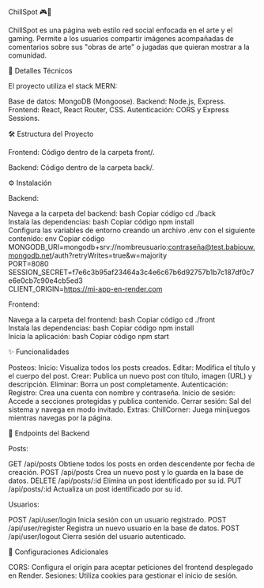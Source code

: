 ChillSpot 🎮🎨

ChillSpot es una página web estilo red social enfocada en el arte y el gaming. Permite a los usuarios compartir imágenes acompañadas de comentarios sobre sus "obras de arte" o jugadas que quieran mostrar a la comunidad.

🚀 Detalles Técnicos

El proyecto utiliza el stack MERN:

Base de datos: MongoDB (Mongoose).
Backend: Node.js, Express.
Frontend: React, React Router, CSS.
Autenticación: CORS y Express Sessions.

🛠 Estructura del Proyecto

Frontend: Código dentro de la carpeta front/.

Backend: Código dentro de la carpeta back/.

⚙️ Instalación

Backend:

Navega a la carpeta del backend:
bash
Copiar código
cd ./back  
Instala las dependencias:
bash
Copiar código
npm install  
Configura las variables de entorno creando un archivo .env con el siguiente contenido:
env
Copiar código
MONGODB_URI=mongodb+srv://nombreusuario:contraseña@test.babiouw.mongodb.net/auth?retryWrites=true&w=majority  
PORT=8080  
SESSION_SECRET=f7e6c3b95af23464a3c4e6c67b6d92757b1b7c187df0c7e6e0cb7c90e4cb5ed3  
CLIENT_ORIGIN=https://mi-app-en-render.com  

Frontend:

Navega a la carpeta del frontend:
bash
Copiar código
cd ./front  
Instala las dependencias:
bash
Copiar código
npm install  
Inicia la aplicación:
bash
Copiar código
npm start  

✨ Funcionalidades

Posteos:
Inicio: Visualiza todos los posts creados.
Editar: Modifica el título y el cuerpo del post.
Crear: Publica un nuevo post con título, imagen (URL) y descripción.
Eliminar: Borra un post completamente.
Autenticación:
Registro: Crea una cuenta con nombre y contraseña.
Inicio de sesión: Accede a secciones protegidas y publica contenido.
Cerrar sesión: Sal del sistema y navega en modo invitado.
Extras:
ChillCorner: Juega minijuegos mientras navegas por la página.

📡 Endpoints del Backend

Posts:

GET /api/posts
Obtiene todos los posts en orden descendente por fecha de creación.
POST /api/posts
Crea un nuevo post y lo guarda en la base de datos.
DELETE /api/posts/:id
Elimina un post identificado por su id.
PUT /api/posts/:id
Actualiza un post identificado por su id.

Usuarios:

POST /api/user/login
Inicia sesión con un usuario registrado.
POST /api/user/register
Registra un nuevo usuario en la base de datos.
POST /api/user/logout
Cierra sesión del usuario autenticado.

🔧 Configuraciones Adicionales

CORS: Configura el origin para aceptar peticiones del frontend desplegado en Render.
Sesiones: Utiliza cookies para gestionar el inicio de sesión.


